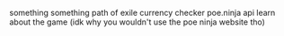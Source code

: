 something something path of exile currency checker
poe.ninja api
learn about the game (idk why you wouldn't use the poe ninja website tho)

